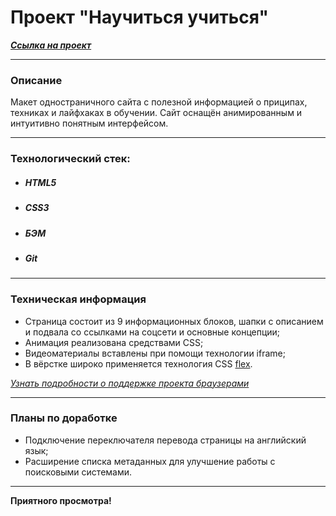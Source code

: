 # Проект "Научиться учиться"
***[Cсылка на проект](https://loner789.github.io/how-to-learn/index.html)***
___
### Описание
Макет одностраничного сайта с полезной информацией о приципах, техниках и лайфхаках в обучении.
Сайт оснащён анимированным и интуитивно понятным интерфейсом.
___
### Технологический стек:
* ##### HTML5
* ##### CSS3
* ##### БЭМ
* ##### Git
___
### Техническая информация
* Страница состоит из 9 информационных блоков, шапки с описанием и подвала со ссылками на соцсети и основные концепции;
* Анимация реализована средствами CSS;
* Видеоматериалы вставлены при помощи технологии iframe;
* В вёрстке широко применяется технология CSS [flex](https://developer.mozilla.org/ru/docs/Learn/CSS/CSS_layout/Flexbox).

*[Узнать подробности о поддержке проекта браузерами](https://caniuse.com/?search=flex)*
___
### Планы по доработке
* Подключение переключателя перевода страницы на английский язык;
* Расширение списка метаданных для улучшение работы с поисковыми системами.
___
**Приятного просмотра!**
